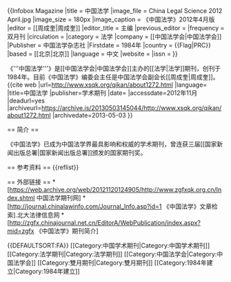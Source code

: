 {{Infobox Magazine
|title = 中国法学
|image_file = China Legal Science 2012 April.jpg
|image_size = 180px
|image_caption = 《中国法学》2012年4月版
|editor = [[周成奎|周成奎]]
|editor_title = 主编
|previous_editor = 
|frequency = 双月刊
|circulation = 
|category = 法学
|company = [[中国法学会|中国法学会]]
|Publisher = 中国法学杂志社
|Firstdate = 1984年
|country = {{Flag|PRC}}
|based = [[北京|北京]]
|language = 中文
|website = 
|issn = 
}}

《'''中国法学'''》是[[中国法学会|中国法学会]]主办的[[法学|法学]]期刊，创刊于1984年。目前《中国法学》编委会主任是中国法学会副会长[[周成奎|周成奎]]。<ref name="介绍">{{cite web |url=http://www.xsqk.org/qikan/about1272.html |language= |title=中国法学 |publisher=学术期刊 |date= |accessdate=2012年11月 |deadurl=yes |archiveurl=https://archive.is/20130503145044/http://www.xsqk.org/qikan/about1272.html |archivedate=2013-05-03 }}</ref>

== 简介 ==

《中国法学》已成为中国法学界最具影响和权威的学术期刊，曾连获三届[[国家新闻出版总署|国家新闻出版总署]]颁发的国家期刊奖<ref name= "介绍"/>。

== 参考资料 ==
{{reflist}}

== 外部链接 ==
*[https://web.archive.org/web/20121120124905/http://www.zgfxqk.org.cn/Index.shtml 中国法学期刊网]
*[http://journal.chinalawinfo.com/Journal_Info.asp?id=1 《中国法学》文章检索].北大法律信息网
*[http://zgfx.chinajournal.net.cn/EditorA/WebPublication/index.aspx?mid=zgfx 《中国法学》期刊简介]

{{DEFAULTSORT:FA}}
[[Category:中国学术期刊|Category:中国学术期刊]]
[[Category:法学期刊|Category:法学期刊]]
[[Category:中国法学会|Category:中国法学会]]
[[Category:雙月期刊|Category:雙月期刊]]
[[Category:1984年建立|Category:1984年建立]]
